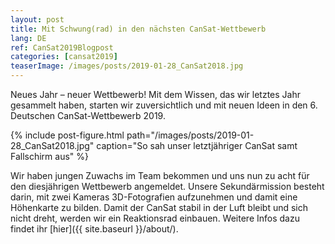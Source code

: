 ```yaml
---
layout: post
title: Mit Schwung(rad) in den nächsten CanSat-Wettbewerb
lang: DE
ref: CanSat2019Blogpost
categories: [cansat2019]
teaserImage: /images/posts/2019-01-28_CanSat2018.jpg
---
```


Neues Jahr – neuer Wettbewerb! Mit dem Wissen, das wir letztes Jahr gesammelt haben, starten wir zuversichtlich und mit neuen Ideen in den 6. Deutschen CanSat-Wettbewerb 2019.

{% include post-figure.html path="/images/posts/2019-01-28_CanSat2018.jpg" caption="So sah unser letztjähriger CanSat samt Fallschirm aus" %}

Wir haben jungen Zuwachs im Team bekommen und uns nun zu acht für den diesjährigen Wettbewerb angemeldet. Unsere Sekundärmission besteht darin, mit zwei Kameras 3D-Fotografien aufzunehmen und damit eine Höhenkarte zu bilden. Damit der CanSat stabil in der Luft bleibt und sich nicht dreht, werden wir ein Reaktionsrad einbauen. Weitere Infos dazu findet ihr [hier]({{ site.baseurl }}/about/).